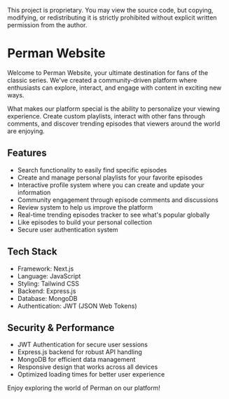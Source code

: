 This project is proprietary. You may view the source code, but copying, modifying, or redistributing it is strictly prohibited without explicit written permission from the author.

# Perman Website

Welcome to Perman Website, your ultimate destination for fans of the classic series. We've created a community-driven platform where enthusiasts can explore, interact, and engage with content in exciting new ways.

What makes our platform special is the ability to personalize your viewing experience. Create custom playlists, interact with other fans through comments, and discover trending episodes that viewers around the world are enjoying.

## Features

* Search functionality to easily find specific episodes
* Create and manage personal playlists for your favorite episodes
* Interactive profile system where you can create and update your information
* Community engagement through episode comments and discussions
* Review system to help us improve the platform
* Real-time trending episodes tracker to see what's popular globally
* Like episodes to build your personal collection
* Secure user authentication system

## Tech Stack

* Framework: Next.js
* Language: JavaScript
* Styling: Tailwind CSS
* Backend: Express.js
* Database: MongoDB
* Authentication: JWT (JSON Web Tokens)

## Security & Performance

* JWT Authentication for secure user sessions
* Express.js backend for robust API handling
* MongoDB for efficient data management
* Responsive design that works across all devices
* Optimized loading times for better user experience

Enjoy exploring the world of Perman on our platform!
